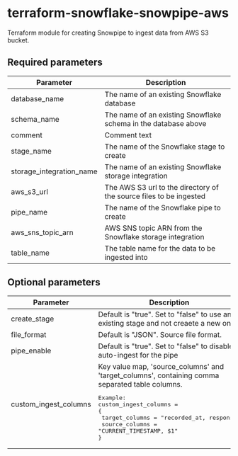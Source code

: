 # terraform-snowflake-snowpipe-aws
Terraform module for creating Snowpipe to ingest data from AWS S3 bucket.

## Required parameters
| Parameter | Description |
| ------ | ------ |
| database_name | The name of an existing Snowflake database |
| schema_name | The name of an existing Snowflake schema in the database above |
| comment | Comment text |
| stage_name | The name of the Snowflake stage to create |
| storage_integration_name | The name of an existing Snowflake storage integration |
| aws_s3_url | The AWS S3 url to the directory of the source files to be ingested |
| pipe_name| The name of the Snowflake pipe to create |
| aws_sns_topic_arn| AWS SNS topic ARN from the Snowflake storage integration |
| table_name| The table name for the data to be ingested into |




## Optional parameters
| Parameter | Description |
| ------ | ------ |
| create_stage | Default is "true". Set to "false" to use an existing stage and not creaete a new one. |
| file_format | Default is "JSON". Source file format. |
| pipe_enable | Default is "true". Set to "false" to disable auto-ingest for the pipe |
| custom_ingest_columns | Key value map, 'source_columns' and 'target_columns', containing comma separated table columns.<pre>Example:<br>custom_ingest_columns = {<br>   target_columns = "recorded_at, response"<br>    source_columns = "CURRENT_TIMESTAMP, $1"<br>}</pre> |
